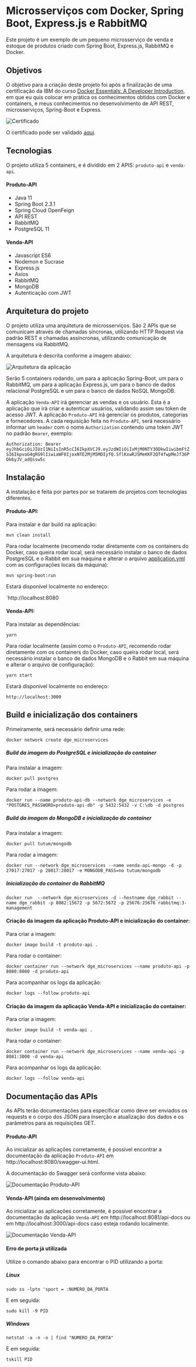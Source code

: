 # Microsserviços com Docker, Spring Boot, Express.js e RabbitMQ

Este projeto é um exemplo de um pequeno microsserviço de venda e estoque de produtos criado 
com Spring Boot, Express.js, RabbitMQ e Docker.

## Objetivos

O objetivo para a criação deste projeto foi após a finalização de uma certificação da IBM do curso [Docker Essentials: A Developer Introduction](https://cognitiveclass.ai/courses/docker-essentials), em que
eu quis colocar em prática os conhecimentos obtidos com Docker e containers, e meus conhecimentos no desenvolvimento de API REST,
microsserviços, Spring-Boot e Express.

![Certificado](https://uploaddeimagens.com.br/images/002/720/872/original/Victor_Hugo_Negrisoli_Badge_Docker_IBM.jpeg?1592829624)

O certificado pode ser validado [aqui](https://www.youracclaim.com/badges/d73185bf-7890-4409-a14d-d2dac48af7cc).

## Tecnologias

O projeto utiliza 5 containers, e é dividido em 2 APIS: `produto-api` e `venda-api`.

#### Produto-API

* Java 11
* Spring Boot 2.3.1
* Spring Cloud OpenFeign
* API REST
* RabbitMQ
* PostgreSQL 11

#### Venda-API

* Javascript ES6
* Nodemon e Sucrase
* Express.js
* Axios
* RabbitMQ
* MongoDB
* Autenticação com JWT

## Arquitetura do projeto

O projeto utiliza uma arquitetura de microsserviços. São 2 APIs que se comunicam através de chamadas síncronas, utilizando
HTTP Request via padrão REST e chamadas assíncronas, utilizando comunicação de mensagens via RabbitMQ.

A arquitetura é descrita conforme a imagem abaixo:

![Arquitetura da aplicação](https://uploaddeimagens.com.br/images/002/723/394/original/microsservices.io%281%29.png?1592923147)

Serão 5 containers rodando, um para a aplicação Spring-Boot, um para o RabbitMQ, um para a aplicação Express.js, um para o 
banco de dados relacional PostgreSQL e um para o banco de dados NoSQL MongoDB. 

A aplicação `Venda-API` irá gerenciar as vendas e os usuário. Esta é a aplicação que irá criar e autenticar usuários, validando assim seu token de acesso JWT. A aplicação `Produto-API` irá gerenciar os produtos, categorias e fornecedores. A cada requisição feita no `Produto-API`, será necessário informar um `header` com o nome `Authorization` contendo uma token JWT no padrão `Bearer`, exemplo:

`Authorization: Bearer eyJhbGciOiJIUzI1NiIsInR5cCI6IkpXVCJ9.eyJzdWIiOiIxMjM0NTY3ODkwIiwibmFtZSI6IkpvaG4gRG9lIiwiaWF0IjoxNTE2MjM5MDIyfQ.SflKxwRJSMeKKF2QT4fwpMeJf36POk6yJV_adQssw5c`

## Instalação

A instalação é feita por partes por se tratarem de projetos com tecnologias diferentes.

#### Produto-API:

Para instalar e dar build na aplicação:

```
mvn clean install
```

Para rodar localmente (recomendo rodar diretamente com os containers do Docker, caso queira rodar local, será necessário 
instalar o banco de dados PostgreSQL e o Rabbit em sua máquina e alterar o arquivo [application.yml](https://github.com/vhnegrisoli/docker-microservices/blob/master/produto-api/src/main/resources/application.yml)
com as configurações locais da máquina):

```
mvn spring-boot:run
```

Estará disponível localmente no endereço: 

`http://localhost:8080

#### Venda-API:

Para instalar as dependências:

```
yarn
```

Para rodar localmente (assim como o `Produto-API`, recomendo rodar diretamente com os containers do Docker, caso queira rodar local, será necessário 
instalar o banco de dados MongoDB e o Rabbit em sua máquina e alterar o arquivo de configuração):

```
yarn start
```

Estará disponível localmente no endereço: 

`http://localhost:3000`

## Build e inicialização dos containers

Primeiramente, será necessário definir uma rede:

```
docker network create dge_microservices
```

##### Build da imagem do PostgreSQL e inicialização do container

Para instalar a imagem:

```
docker pull postgres
```

Para rodar a imagem:

```
docker run --name produto-api-db --network dge_microservices -e "POSTGRES_PASSWORD=produto-api-db" -p 5432:5432 -v C:\db -d postgres 
```

##### Build da imagem do MongoDB e inicialização do container

Para instalar a imagem:

```
docker pull tutum/mongodb
```

Para rodar a imagem:

```
docker run --network dge_microservices --name venda-api-mongo -d -p 27017:27017 -p 28017:28017 -e MONGODB_PASS=no tutum/mongodb
```

##### Inicialização do container do RabbitMQ

```
docker run  --network dge_microservices -d --hostname dge_rabbit --name dge_rabbit -p 8082:15672 -p 5672:5672 -p 25676:25676 rabbitmq:3-management
```

#### Criação da imagem da aplicação Produto-API e inicialização do container:

Para criar a imagem:

```
docker image build -t produto-api .
```

Para rodar o container:

```
docker container run --network dge_microservices --name produto-api -p 8080:8080 -d produto-api
```

Para acompanhar os logs da aplicação:

```
docker logs --follow produto-api
```

#### Criação da imagem da aplicação Venda-API e inicialização do container:

Para criar a imagem:

```
docker image build -t venda-api .
```

Para rodar o container:

```
docker container run --network dge_microservices --name venda-api -p   8081:3000 -d venda-api
```
Para acompanhar os logs da aplicação:

```
docker logs --follow venda-api
```

## Documentação das APIs

As APIs terão documentações para especificar como deve ser enviados os requests e o corpo dos JSON para inserção e atualização dos dados 
e os parâmetros para as requisições GET.

#### Produto-API

Ao inicializar as aplicações corretamente, é possível encontrar a documentação da aplicação `Produto-API` em http://localhost:8080/swagger-ui.html.

A documentação do Swagger será conforme vista abaixo:

![Documentação Produto-API](https://uploaddeimagens.com.br/images/002/720/861/original/produto-api-swagger.png?1592829134)

#### Venda-API (ainda em desenvolvimento)

Ao inicializar as aplicações corretamente, é possível encontrar a documentação da aplicação `Venda-API` em http://localhost:8081/api-docs ou em http://localhost:3000/api-docs caso esteja rodando localmente.

![Documentação Venda-API](https://uploaddeimagens.com.br/images/002/723/414/original/documentacao_venda_api.png?1592923694)

#### Erro de porta já utilizada

Utilize o comando abaixo para encontrar o PID utilizando a porta:

##### Linux

`sudo ss -lptn 'sport = :NUMERO_DA_PORTA`

E em seguida:

`sudo kill -9 PID`

##### Windows

`netstat -a -n -o | find "NUMERO_DA_PORTA"`

E em seguida:

`tskill PID`
